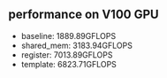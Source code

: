 ## performance on V100 GPU
- baseline: 1889.89GFLOPS
- shared_mem: 3183.94GFLOPS
- register: 7013.89GFLOPS
- template: 6823.71GFLOPS